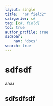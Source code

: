 ```yaml
---
layout: single
title:  "C# field2"
categories: c#
tag: [c#, field]
toc: true
author_profile: true
sidebar:
    nav: "docs"
search: true
---
```


# sdfsdf
aaaa
## sdfsdfsdf
